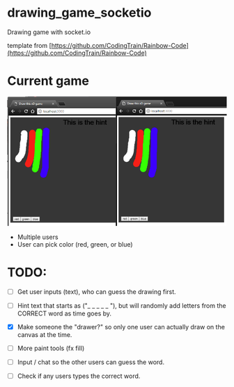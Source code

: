 # drawing_game_socketio
Drawing game with socket.io


template from  [https://github.com/CodingTrain/Rainbow-Code](https://github.com/CodingTrain/Rainbow-Code)



# Current game 
![CurrentGame](https://raw.githubusercontent.com/huesimon/drawing_game_socketio/master/screenshots/game%20board%20screenshot.PNG "Screenshot of game")



- Multiple users
- User can pick color (red, green, or blue)



# TODO:

- [ ] Get user inputs (text), who can guess the drawing first. 
- [ ] Hint text that starts  as ("_ _ _ _ _ "), but will randomly add letters from the CORRECT word as time goes by.
- [x] Make someone the "drawer?" so only one user can actually draw on the canvas at the time.
- [ ] More paint tools (fx fill)
- [ ] Input / chat so the other users can guess the word. 
- [ ] Check if any users types the correct word.

